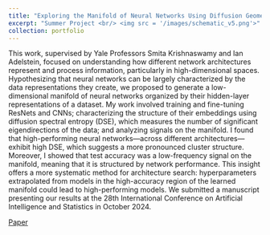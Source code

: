 ```yaml
---
title: "Exploring the Manifold of Neural Networks Using Diffusion Geometry"
excerpt: "Summer Project <br/> <img src = '/images/schematic_v5.png'>"
collection: portfolio
---
```


This work, supervised by Yale Professors Smita Krishnaswamy and Ian Adelstein, focused on understanding how different network architectures represent and process information, particularly in high-dimensional spaces. Hypothesizing that neural networks can be largely characterized by the data representations they create, we proposed to generate a low-dimensional manifold of neural networks organized by their hidden-layer representations of a dataset. My work involved training and fine-tuning ResNets and CNNs; characterizing the structure of their embeddings using diffusion spectral entropy (DSE), which measures the number of significant eigendirections of the data; and analyzing signals on the manifold. I found that high-performing neural networks—across different architectures—exhibit high DSE, which suggests a more pronounced cluster structure. Moreover, I showed that test accuracy was a low-frequency signal on the manifold, meaning that it is structured by network performance. This insight offers a more systematic method for architecture search: hyperparameters extrapolated from models in the high-accuracy region of the learned manifold could lead to high-performing models. We submitted a manuscript presenting our results at the 28th International Conference on Artificial Intelligence and Statistics in October 2024.

<a href='https://arxiv.org/abs/2411.12626'>Paper</a>
